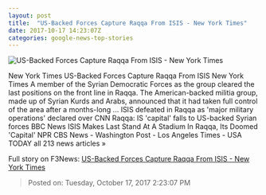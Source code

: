 ```yaml
---
layout: post
title:  "US-Backed Forces Capture Raqqa From ISIS - New York Times"
date: 2017-10-17 14:23:07Z
categories: google-news-top-stories
---
```


![US-Backed Forces Capture Raqqa From ISIS - New York Times](https://static01.nyt.com/images/2017/10/18/world/18raqqa/18raqqa-facebookJumbo.jpg)

New York Times US-Backed Forces Capture Raqqa From ISIS New York Times A member of the Syrian Democratic Forces as the group cleared the last positions on the front line in Raqqa. The American-backed militia group, made up of Syrian Kurds and Arabs, announced that it had taken full control of the area after a months-long ... ISIS defeated in Raqqa as 'major military operations' declared over CNN Raqqa: IS 'capital' falls to US-backed Syrian forces BBC News ISIS Makes Last Stand At A Stadium In Raqqa, Its Doomed 'Capital' NPR CBS News - Washington Post - Los Angeles Times - USA TODAY all 213 news articles »


Full story on F3News: [US-Backed Forces Capture Raqqa From ISIS - New York Times](http://www.f3nws.com/n/nBzNHE)

> Posted on: Tuesday, October 17, 2017 2:23:07 PM
